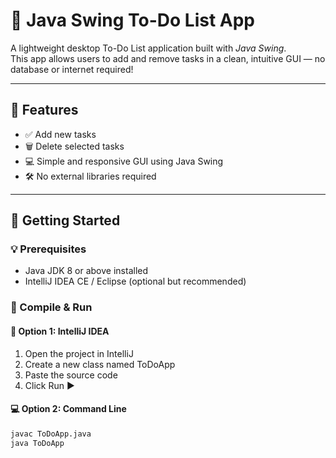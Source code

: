 # 📝 Java Swing To-Do List App

A lightweight desktop To-Do List application built with *Java Swing*.  
This app allows users to add and remove tasks in a clean, intuitive GUI — no database or internet required!

---

## 📌 Features

- ✅ Add new tasks
- 🗑 Delete selected tasks
- 💻 Simple and responsive GUI using Java Swing
- 🛠 No external libraries required

---

## 🚀 Getting Started

### 💡 Prerequisites

- Java JDK 8 or above installed
- IntelliJ IDEA CE / Eclipse (optional but recommended)

### 🔧 Compile & Run

#### 📁 Option 1: IntelliJ IDEA
1. Open the project in IntelliJ
2. Create a new class named ToDoApp
3. Paste the source code
4. Click Run ▶

#### 💻 Option 2: Command Line
```bash
javac ToDoApp.java
java ToDoApp
